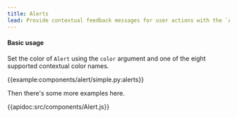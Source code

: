 ```yaml
---
title: Alerts
lead: Provide contextual feedback messages for user actions with the `Alert` component.
---
```


#### Basic usage

Set the color of `Alert` using the `color` argument and one of the eight supported contextual color names.

{{example:components/alert/simple.py:alerts}}

Then there's some more examples here.

{{apidoc:src/components/Alert.js}}
